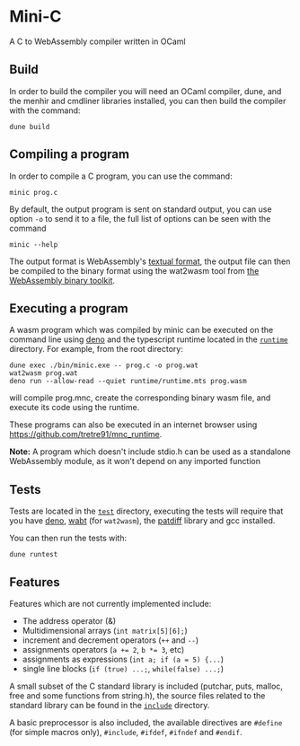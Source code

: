 # Mini-C

A C to WebAssembly compiler written in OCaml

## Build

In order to build the compiler you will need an OCaml compiler, dune, and the menhir and cmdliner libraries installed, you can then build the compiler with the command:
```
dune build
```

## Compiling a program

In order to compile a C program, you can use the command:
```
minic prog.c
```

By default, the output program is sent on standard output, you can use option `-o` to send it to a file, the full list of options can be seen with the command
```
minic --help
```

The output format is WebAssembly's [textual format](https://developer.mozilla.org/en-US/docs/WebAssembly/Understanding_the_text_format), the output file can then be compiled to the binary format using the wat2wasm tool from [the WebAssembly binary toolkit](https://github.com/WebAssembly/wabt#wabt-the-webassembly-binary-toolkit).

## Executing a program

A wasm program which was compiled by minic can be executed on the command line using [deno](https://deno.land) and the typescript runtime located in the [`runtime`](./runtime/) directory. For example, from the root directory:
```
dune exec ./bin/minic.exe -- prog.c -o prog.wat
wat2wasm prog.wat
deno run --allow-read --quiet runtime/runtime.mts prog.wasm
```
will compile prog.mnc, create the corresponding binary wasm file, and execute its code using the runtime.

These programs can also be executed in an internet browser using https://github.com/tretre91/mnc_runtime.

**Note:** A program which doesn't include stdio.h can be used as a standalone WebAssembly module, as it won't depend on any imported function

## Tests

Tests are located in the [`test`](./test/) directory, executing the tests will require that you have [deno](https://deno.land/), [wabt](https://github.com/WebAssembly/wabt#wabt-the-webassembly-binary-toolkit) (for `wat2wasm`), the [patdiff](https://opam.ocaml.org/packages/patdiff/) library and gcc installed.

You can then run the tests with:
```
dune runtest
```

## Features

Features which are not currently implemented include:
- The address operator (&)
- Multidimensional arrays (`int matrix[5][6];`)
- increment and decrement operators (`++` and `--`)
- assignments operators (`a += 2`, `b *= 3`, etc)
- assignments as expressions (`int a; if (a = 5) {...`)
- single line blocks (`if (true) ...;`, `while(false) ...;`)

A small subset of the C standard library is included (putchar, puts, malloc, free and some functions from string.h), the source files related to the standard library can be found in the [`include`](./include/) directory.

A basic preprocessor is also included, the available directives are `#define` (for simple macros only), `#include`, `#ifdef`, `#ifndef` and `#endif`.
